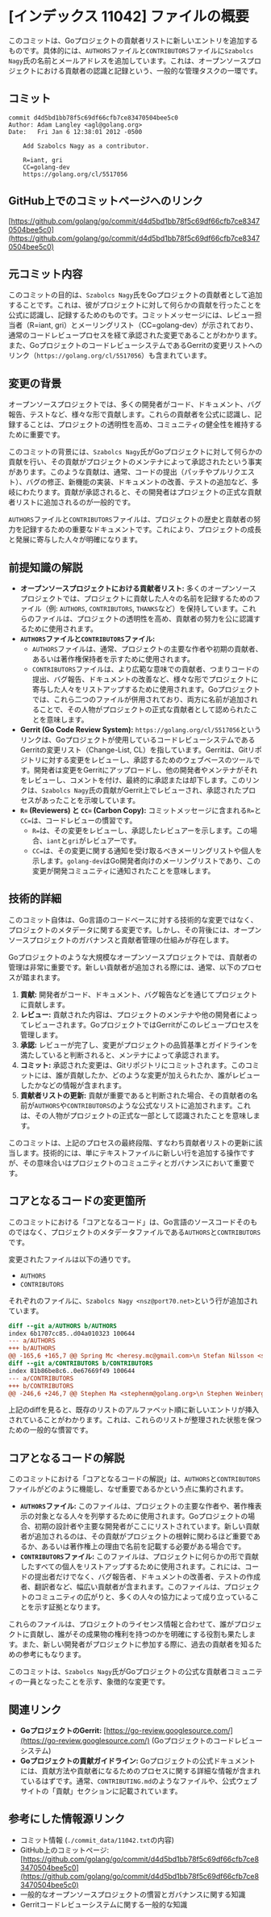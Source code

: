 # [インデックス 11042] ファイルの概要

このコミットは、Goプロジェクトの貢献者リストに新しいエントリを追加するものです。具体的には、`AUTHORS`ファイルと`CONTRIBUTORS`ファイルに`Szabolcs Nagy`氏の名前とメールアドレスを追加しています。これは、オープンソースプロジェクトにおける貢献者の認識と記録という、一般的な管理タスクの一環です。

## コミット

```
commit d4d5bd1bb78f5c69df66cfb7ce83470504bee5c0
Author: Adam Langley <agl@golang.org>
Date:   Fri Jan 6 12:38:01 2012 -0500

    Add Szabolcs Nagy as a contributor.
    
    R=iant, gri
    CC=golang-dev
    https://golang.org/cl/5517056
```

## GitHub上でのコミットページへのリンク

[https://github.com/golang/go/commit/d4d5bd1bb78f5c69df66cfb7ce83470504bee5c0](https://github.com/golang/go/commit/d4d5bd1bb78f5c69df66cfb7ce83470504bee5c0)

## 元コミット内容

このコミットの目的は、`Szabolcs Nagy`氏をGoプロジェクトの貢献者として追加することです。これは、彼がプロジェクトに対して何らかの貢献を行ったことを公式に認識し、記録するためのものです。コミットメッセージには、レビュー担当者（R=iant, gri）とメーリングリスト（CC=golang-dev）が示されており、通常のコードレビュープロセスを経て承認された変更であることがわかります。また、GoプロジェクトのコードレビューシステムであるGerritの変更リストへのリンク（`https://golang.org/cl/5517056`）も含まれています。

## 変更の背景

オープンソースプロジェクトでは、多くの開発者がコード、ドキュメント、バグ報告、テストなど、様々な形で貢献します。これらの貢献者を公式に認識し、記録することは、プロジェクトの透明性を高め、コミュニティの健全性を維持するために重要です。

このコミットの背景には、`Szabolcs Nagy`氏がGoプロジェクトに対して何らかの貢献を行い、その貢献がプロジェクトのメンテナによって承認されたという事実があります。このような貢献は、通常、コードの提出（パッチやプルリクエスト）、バグの修正、新機能の実装、ドキュメントの改善、テストの追加など、多岐にわたります。貢献が承認されると、その開発者はプロジェクトの正式な貢献者リストに追加されるのが一般的です。

`AUTHORS`ファイルと`CONTRIBUTORS`ファイルは、プロジェクトの歴史と貢献者の努力を記録するための重要なドキュメントです。これにより、プロジェクトの成長と発展に寄与した人々が明確になります。

## 前提知識の解説

*   **オープンソースプロジェクトにおける貢献者リスト:** 多くのオープンソースプロジェクトでは、プロジェクトに貢献した人々の名前を記録するためのファイル（例: `AUTHORS`, `CONTRIBUTORS`, `THANKS`など）を保持しています。これらのファイルは、プロジェクトの透明性を高め、貢献者の努力を公に認識するために使用されます。
*   **`AUTHORS`ファイルと`CONTRIBUTORS`ファイル:**
    *   `AUTHORS`ファイルは、通常、プロジェクトの主要な作者や初期の貢献者、あるいは著作権保持者を示すために使用されます。
    *   `CONTRIBUTORS`ファイルは、より広範な意味での貢献者、つまりコードの提出、バグ報告、ドキュメントの改善など、様々な形でプロジェクトに寄与した人々をリストアップするために使用されます。Goプロジェクトでは、これら二つのファイルが併用されており、両方に名前が追加されることで、その人物がプロジェクトの正式な貢献者として認められたことを意味します。
*   **Gerrit (Go Code Review System):** `https://golang.org/cl/5517056`というリンクは、Goプロジェクトが使用しているコードレビューシステムであるGerritの変更リスト（Change-List, CL）を指しています。Gerritは、Gitリポジトリに対する変更をレビューし、承認するためのウェブベースのツールです。開発者は変更をGerritにアップロードし、他の開発者やメンテナがそれをレビューし、コメントを付け、最終的に承認または却下します。このリンクは、`Szabolcs Nagy`氏の貢献がGerrit上でレビューされ、承認されたプロセスがあったことを示唆しています。
*   **`R=` (Reviewers) と `CC=` (Carbon Copy):** コミットメッセージに含まれる`R=`と`CC=`は、コードレビューの慣習です。
    *   `R=`は、その変更をレビューし、承認したレビュアーを示します。この場合、`iant`と`gri`がレビュアーです。
    *   `CC=`は、その変更に関する通知を受け取るべきメーリングリストや個人を示します。`golang-dev`はGo開発者向けのメーリングリストであり、この変更が開発コミュニティに通知されたことを意味します。

## 技術的詳細

このコミット自体は、Go言語のコードベースに対する技術的な変更ではなく、プロジェクトのメタデータに関する変更です。しかし、その背後には、オープンソースプロジェクトのガバナンスと貢献者管理の仕組みが存在します。

Goプロジェクトのような大規模なオープンソースプロジェクトでは、貢献者の管理は非常に重要です。新しい貢献者が追加される際には、通常、以下のプロセスが踏まれます。

1.  **貢献:** 開発者がコード、ドキュメント、バグ報告などを通じてプロジェクトに貢献します。
2.  **レビュー:** 貢献された内容は、プロジェクトのメンテナや他の開発者によってレビューされます。GoプロジェクトではGerritがこのレビュープロセスを管理します。
3.  **承認:** レビューが完了し、変更がプロジェクトの品質基準とガイドラインを満たしていると判断されると、メンテナによって承認されます。
4.  **コミット:** 承認された変更は、Gitリポジトリにコミットされます。このコミットには、誰が貢献したか、どのような変更が加えられたか、誰がレビューしたかなどの情報が含まれます。
5.  **貢献者リストの更新:** 貢献が重要であると判断された場合、その貢献者の名前が`AUTHORS`や`CONTRIBUTORS`のような公式なリストに追加されます。これは、その人物がプロジェクトの正式な一部として認識されたことを意味します。

このコミットは、上記のプロセスの最終段階、すなわち貢献者リストの更新に該当します。技術的には、単にテキストファイルに新しい行を追加する操作ですが、その意味合いはプロジェクトのコミュニティとガバナンスにおいて重要です。

## コアとなるコードの変更箇所

このコミットにおける「コアとなるコード」は、Go言語のソースコードそのものではなく、プロジェクトのメタデータファイルである`AUTHORS`と`CONTRIBUTORS`です。

変更されたファイルは以下の通りです。

*   `AUTHORS`
*   `CONTRIBUTORS`

それぞれのファイルに、`Szabolcs Nagy <nsz@port70.net>`という行が追加されています。

```diff
diff --git a/AUTHORS b/AUTHORS
index 6b1707cc85..d04a010323 100644
--- a/AUTHORS
+++ b/AUTHORS
@@ -165,6 +165,7 @@ Spring Mc <heresy.mc@gmail.com>\n Stefan Nilsson <snilsson@nada.kth.se>\n Stephen Weinberg <stephen@q5comm.com>\n Sven Almgren <sven@tras.se>\n+Szabolcs Nagy <nsz@port70.net>\n Tarmigan Casebolt <tarmigan@gmail.com>\n Taru Karttunen <taruti@taruti.net>\n Timo Savola <timo.savola@gmail.com>\
diff --git a/CONTRIBUTORS b/CONTRIBUTORS
index 81b86be8c6..0e67669f49 100644
--- a/CONTRIBUTORS
+++ b/CONTRIBUTORS
@@ -246,6 +246,7 @@ Stephen Ma <stephenm@golang.org>\n Stephen Weinberg <stephen@q5comm.com>\n Sugu Sougoumarane <ssougou@gmail.com>\n Sven Almgren <sven@tras.se>\n+Szabolcs Nagy <nsz@port70.net>\n Tarmigan Casebolt <tarmigan@gmail.com>\n Taru Karttunen <taruti@taruti.net>\n Timo Savola <timo.savola@gmail.com>\
```

上記のdiffを見ると、既存のリストのアルファベット順に新しいエントリが挿入されていることがわかります。これは、これらのリストが整理された状態を保つための一般的な慣習です。

## コアとなるコードの解説

このコミットにおける「コアとなるコードの解説」は、`AUTHORS`と`CONTRIBUTORS`ファイルがどのように機能し、なぜ重要であるかという点に集約されます。

*   **`AUTHORS`ファイル:** このファイルは、プロジェクトの主要な作者や、著作権表示の対象となる人々を列挙するために使用されます。Goプロジェクトの場合、初期の設計者や主要な開発者がここにリストされています。新しい貢献者が追加されるのは、その貢献がプロジェクトの根幹に関わるほど重要であるか、あるいは著作権上の理由で名前を記載する必要がある場合です。
*   **`CONTRIBUTORS`ファイル:** このファイルは、プロジェクトに何らかの形で貢献したすべての個人をリストアップするために使用されます。これには、コードの提出者だけでなく、バグ報告者、ドキュメントの改善者、テストの作成者、翻訳者など、幅広い貢献者が含まれます。このファイルは、プロジェクトのコミュニティの広がりと、多くの人々の協力によって成り立っていることを示す証拠となります。

これらのファイルは、プロジェクトのライセンス情報と合わせて、誰がプロジェクトに貢献し、誰がその成果物の権利を持つのかを明確にする役割も果たします。また、新しい開発者がプロジェクトに参加する際に、過去の貢献者を知るための参考にもなります。

このコミットは、`Szabolcs Nagy`氏がGoプロジェクトの公式な貢献者コミュニティの一員となったことを示す、象徴的な変更です。

## 関連リンク

*   **GoプロジェクトのGerrit:** [https://go-review.googlesource.com/](https://go-review.googlesource.com/) (Goプロジェクトのコードレビューシステム)
*   **Goプロジェクトの貢献ガイドライン:** Goプロジェクトの公式ドキュメントには、貢献方法や貢献者になるためのプロセスに関する詳細な情報が含まれているはずです。通常、`CONTRIBUTING.md`のようなファイルや、公式ウェブサイトの「貢献」セクションに記載されています。

## 参考にした情報源リンク

*   コミット情報 (`./commit_data/11042.txt`の内容)
*   GitHub上のコミットページ: [https://github.com/golang/go/commit/d4d5bd1bb78f5c69df66cfb7ce83470504bee5c0](https://github.com/golang/go/commit/d4d5bd1bb78f5c69df66cfb7ce83470504bee5c0)
*   一般的なオープンソースプロジェクトの慣習とガバナンスに関する知識
*   Gerritコードレビューシステムに関する一般的な知識

